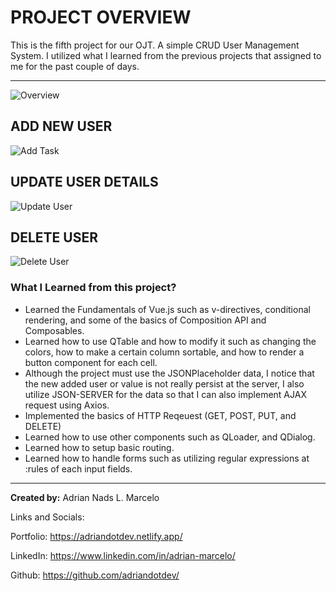 # PROJECT OVERVIEW
This is the fifth project for our OJT. A simple CRUD User Management System. I utilized what I learned from the previous projects that assigned to me for the past couple of days.
<hr>

![Overview](https://user-images.githubusercontent.com/63532775/220000995-3d53a694-6700-4da6-8c82-1020b0d252c0.gif)

## ADD NEW USER

![Add Task](https://user-images.githubusercontent.com/63532775/220000634-74bddc6e-5afc-4ca8-bb58-879e47e46359.gif)

## UPDATE USER DETAILS

![Update User](https://user-images.githubusercontent.com/63532775/220000857-a5cae7bb-8d8b-4b58-997b-62d2c2e63659.gif)

## DELETE USER

![Delete User](https://user-images.githubusercontent.com/63532775/220000760-ecb37c6e-7d30-4998-99c0-913fc65b238c.gif)

### What I Learned from this project?
- Learned the Fundamentals of Vue.js such as v-directives, conditional rendering, and some of the basics of Composition API and Composables.
- Learned how to use QTable and how to modify it such as changing the colors, how to make a certain column sortable, and how to render a button component for each cell.
- Although the project must use the JSONPlaceholder data, I notice that the new added user or value is not really persist at the server, I also utilize JSON-SERVER for the data so that I can also implement AJAX request using Axios.
- Implemented the basics of HTTP Reqeuest (GET, POST, PUT, and DELETE)
- Learned how to use other components such as QLoader, and QDialog.
- Learned how to setup basic routing.
- Learned how to handle forms such as utilizing regular expressions at :rules of each input fields.

<hr>

**Created by:** Adrian Nads L. Marcelo 

Links and Socials:

Portfolio: https://adriandotdev.netlify.app/

LinkedIn: https://www.linkedin.com/in/adrian-marcelo/

Github: https://github.com/adriandotdev/
